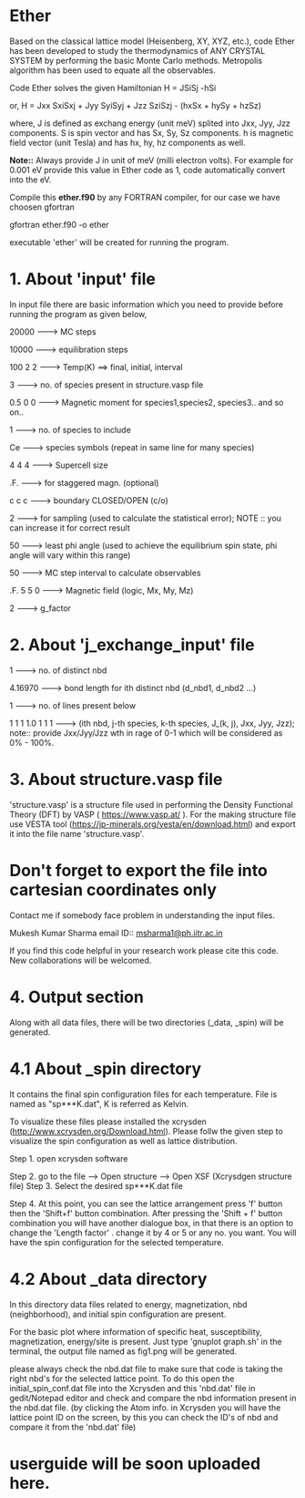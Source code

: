 # Ether
Based on the classical lattice model (Heisenberg, XY, XYZ, etc.), code Ether has been developed to study the thermodynamics of ANY CRYSTAL SYSTEM by performing the basic Monte Carlo methods. Metropolis algorithm has been used to equate all the observables.

Code Ether solves the given Hamiltonian
H = JSiSj -hSi

or,
H = Jxx SxiSxj + Jyy SyiSyj + Jzz SziSzj - (hxSx + hySy + hzSz)

where, 
J is defined as exchang energy (unit meV) splited into Jxx, Jyy, Jzz components.
S is spin vector and has Sx, Sy, Sz components.
h is magnetic field vector (unit Tesla) and has hx, hy, hz components as well.

**Note::** Always provide J in unit of meV (milli electron volts). For example for 0.001 eV provide this value in Ether code as 1, code automatically convert into the eV.

Compile this **ether.f90** by any FORTRAN compiler, for our case we have choosen gfortran

 gfortran ether.f90 -o ether

executable 'ether' will be created for running the program.

# 1. About 'input' file

In input file there are basic information which you need to provide before running the program as given below,

20000		  ---> MC steps

10000		  ---> equilibration steps

100 2 2		---> Temp(K) ==> final, initial, interval

3		      ---> no. of species present in structure.vasp file 

0.5 0 0   ---> Magnetic moment for species1,species2, species3.. and so on..

1		      ---> no. of species to include

Ce		    ---> species symbols (repeat in same line for many species)

4 4 4		  ---> Supercell size

.F.		    ---> for staggered  magn. (optional)

c c c		  ---> boundary CLOSED/OPEN (c/o)

2		      ---> for sampling (used to calculate the statistical error); NOTE :: you can increase it for correct result

50		    ---> least phi angle (used to achieve the equilibrium spin state, phi angle will vary within this range) 

50		    ---> MC step interval to calculate observables

.F. 5 5 0	---> Magnetic field (logic, Mx, My, Mz)

2		      ---> g_factor 

# 2. About 'j_exchange_input' file

1			          ---> no. of distinct nbd

4.16970         ---> bond length for ith distinct nbd (d_nbd1, d_nbd2 ...)

1			          ---> no. of lines present below

1 1 1 1.0 1 1 1	---> (ith nbd, j-th species, k-th species, J_(k, j), Jxx, Jyy, Jzz); note:: provide Jxx/Jyy/Jzz wth in rage of 0-1 which will be considered as 0% - 100%.

# 3. About structure.vasp file

'structure.vasp' is a structure file used in performing the Density Functional Theory (DFT) by VASP ( https://www.vasp.at/ ). For the making structure file use VESTA tool (https://jp-minerals.org/vesta/en/download.html) and export it into the file name 'structure.vasp'.
  # Don't forget to export the file into cartesian coordinates only
  
Contact me if somebody face problem in understanding the input files.

Mukesh Kumar Sharma
email ID:: msharma1@ph.iitr.ac.in

If you find this code helpful in your research work please cite this code. New collaborations will be welcomed.

# 4. Output section
Along with all data files, there will be two directories (_data, _spin) will be generated. 

# 4.1 About _spin directory
It contains the final spin configuration files for each temperature. File is named as "sp***K.dat", K is referred as Kelvin.

To visualize these files please installed the xcrysden (http://www.xcrysden.org/Download.html). Please follw the given step to visualize the spin configuration as well as lattice distribution.

Step 1.
open xcrysden software

Step 2.
go to the file --> Open structure --> Open XSF (Xcrysdgen structure file)
Step 3. Select the desired sp***K.dat file

Step 4.
At this point, you can see the lattice arrangement
press 'f' button then the 'Shift+f' button combination.
After pressing the 'Shift + f' button combination you will have another dialogue box, in that there is an option to change the 'Length factor' .
change it by 4 or 5 or any no. you want.
You will have the spin configuration for the selected temperature.

# 4.2 About _data directory

In this directory data files related to energy, magnetization, nbd (neighborhood), and initial spin configuration are present.

For the basic plot where information of specific heat, susceptibility, magnetization, energy/site is present. Just type 'gnuplot graph.sh' in the terminal, the output file named as fig1.png will be generated.

please always check the nbd.dat file to make sure that code is taking the right nbd's for the selected lattice point. To do this open the initial_spin_conf.dat file into the Xcrysden and this 'nbd.dat' file in gedit/Notepad editor and check and compare the nbd information present in the nbd.dat file. 
(by clicking the Atom info. in Xcrysden you will have the lattice point ID on the screen, by this you can check the ID's of nbd and compare it from the 'nbd.dat' file)

# userguide will be soon uploaded here.
